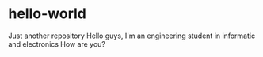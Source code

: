 # hello-world
Just another repository
Hello guys, I'm an engineering student in informatic and electronics
How are you?
